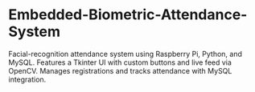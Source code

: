 # Embedded-Biometric-Attendance-System
Facial-recognition attendance system using Raspberry Pi, Python, and MySQL. Features a Tkinter UI with custom buttons and live feed via OpenCV. Manages registrations and tracks attendance with MySQL integration.
